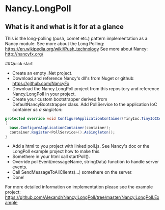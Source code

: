 # Nancy.LongPoll
## What is it and what is it for at a glance
This is the long-polling (push, comet etc.) pattern implementation as a Nancy module.
See more about the Long Polling: https://en.wikipedia.org/wiki/Push_technology
See more about Nancy: http://nancyfx.org/

##Quick start
- Create an empty .Net project.
- Download and reference Nancy's dll's from Nuget or github: https://github.com/NancyFx
- Download the Nancy.LongPoll project from this repository and reference Nancy.LongPoll in your project.
- Create your custom bootstrapper derived from DefaultNancyBootstrapper class. Add PollService to the application IoC container *as a singleton*:

```C#
protected override void ConfigureApplicationContainer(TinyIoc.TinyIoCContainer container)
{
  base.ConfigureApplicationContainer(container);
  container.Register<PollService>().AsSingleton();
}
```
- Add a html to you project with linked poll.js. See Nancy's doc or the LongPoll example project how to make this.
- Somethere in your html call startPoll().
- Override pollEvent(messageName, stringData) function to handle server events.
- Call SendMessageToAllClients(...) somethere on the server.
- Done! 

For more detailed information on implementation please see the example project: https://github.com/AIexandr/Nancy.LongPoll/tree/master/Nancy.LongPoll.Example
